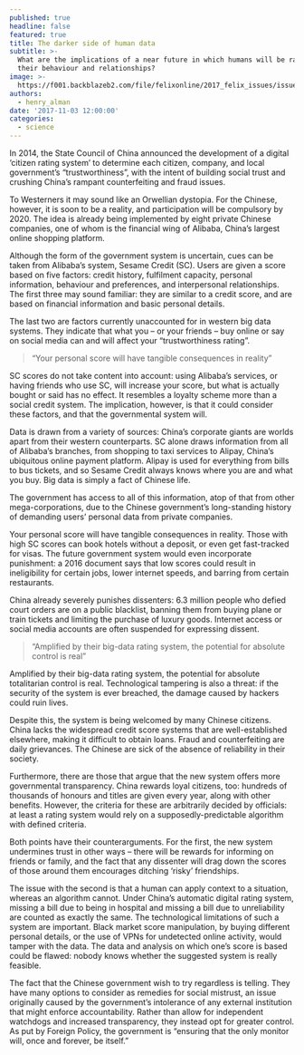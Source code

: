 ```yaml
---
published: true
headline: false
featured: true
title: The darker side of human data
subtitle: >-
  What are the implications of a near future in which humans will be rated on
  their behaviour and relationships?
image: >-
  https://f001.backblazeb2.com/file/felixonline/2017_felix_issues/issue_1674/1674_science_data.jpg
authors:
  - henry_alman
date: '2017-11-03 12:00:00'
categories:
  - science
---
```

In 2014, the State Council of China announced the development of a digital ‘citizen rating system’ to determine each citizen, company, and local government’s “trustworthiness”, with the intent of building social trust and crushing China’s rampant counterfeiting and fraud issues.

To Westerners it may sound like an Orwellian dystopia. For the Chinese, however, it is soon to be a reality, and participation will be compulsory by 2020. The idea is already being implemented by eight private Chinese companies, one of whom is the financial wing of Alibaba, China’s largest online shopping platform.

Although the form of the government system is uncertain, cues can be taken from Alibaba’s system, Sesame Credit (SC). Users are given a score based on five factors: credit history, fulfilment capacity, personal information, behaviour and preferences, and interpersonal relationships. The first three may sound familiar: they are similar to a credit score, and are based on financial information and basic personal details.

The last two are factors currently unaccounted for in western big data systems. They indicate that what you – or your friends – buy online or say on social media can and will affect your “trustworthiness rating”. 

> “Your personal score will have tangible consequences in reality”

SC scores do not take content into account: using Alibaba’s services, or having friends who use SC, will increase your score, but what is actually bought or said has no effect. It resembles a loyalty scheme more than a social credit system. The implication, however, is that it could consider these factors, and that the governmental system will.

Data is drawn from a variety of sources: China’s corporate giants are worlds apart from their western counterparts. SC alone draws information from all of Alibaba’s branches, from shopping to taxi services to Alipay, China’s ubiquitous online payment platform. Alipay is used for everything from bills to bus tickets, and so Sesame Credit always knows where you are and what you buy. Big data is simply a fact of Chinese life.

The government has access to all of this information, atop of that from other mega-corporations, due to the Chinese government’s long-standing history of demanding users’ personal data from private companies.

Your personal score will have tangible consequences in reality. Those with high SC scores can book hotels without a deposit, or even get fast-tracked for visas. The future government system would even incorporate punishment: a 2016 document says that low scores could result in ineligibility for certain jobs, lower internet speeds, and barring from certain restaurants. 

China already severely punishes dissenters: 6.3 million people who defied court orders are on a public blacklist, banning them from buying plane or train tickets and limiting the purchase of luxury goods. Internet access or social media accounts are often suspended for expressing dissent.

> “Amplified by their big-data rating system, the potential for absolute control is real”

Amplified by their big-data rating system, the potential for absolute totalitarian control is real. Technological tampering is also a threat: if the security of the system is ever breached, the damage caused by hackers could ruin lives.

Despite this, the system is being welcomed by many Chinese citizens. China lacks the widespread credit score systems that are well-established elsewhere, making it difficult to obtain loans. Fraud and counterfeiting are daily grievances. The Chinese are sick of the absence of reliability in their society. 

Furthermore, there are those that argue that the new system offers more governmental transparency. China rewards loyal citizens, too: hundreds of thousands of honours and titles are given every year, along with other benefits. However, the criteria for these are arbitrarily decided by officials: at least a rating system would rely on a supposedly-predictable algorithm with defined criteria.

Both points have their counterarguments. For the first, the new system undermines trust in other ways – there will be rewards for informing on friends or family, and the fact that any dissenter will drag down the scores of those around them encourages ditching ‘risky’ friendships.

The issue with the second is that a human can apply context to a situation, whereas an algorithm cannot. Under China’s automatic digital rating system, missing a bill due to being in hospital and missing a bill due to unreliability are counted as exactly the same. 
The technological limitations of such a system are important. Black market score manipulation, by buying different personal details, or the use of VPNs for undetected online activity, would tamper with the data. The data and analysis on which one’s score is based could be flawed: nobody knows whether the suggested system is really feasible.

The fact that the Chinese government wish to try regardless is telling. They have many options to consider as remedies for social mistrust, an issue originally caused by the government’s intolerance of any external institution that might enforce accountability. 
Rather than allow for independent watchdogs and increased transparency, they instead opt for greater control. As put by Foreign Policy, the government is “ensuring that the only monitor will, once and forever, be itself.”